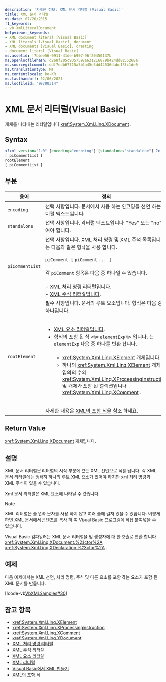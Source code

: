```yaml
---
description: '자세한 정보: XML 문서 리터럴 (Visual Basic)'
title: XML 문서 리터럴
ms.date: 07/20/2015
f1_keywords:
- vb.XmlLiteralDocument
helpviewer_keywords:
- XML document literal [Visual Basic]
- XML literals [Visual Basic], document
- XML documents [Visual Basic], creating
- document literal [Visual Basic]
ms.assetid: f7bbee56-0911-41de-b907-96f20450137b
ms.openlocfilehash: d268f205c9357598a631216879b424dd8155268a
ms.sourcegitcommit: ddf7edb67715a5b9a45e3dd44536dabc153c1de0
ms.translationtype: MT
ms.contentlocale: ko-KR
ms.lasthandoff: 02/06/2021
ms.locfileid: "99700314"
---
```

# <a name="xml-document-literal-visual-basic"></a>XML 문서 리터럴(Visual Basic)

개체를 나타내는 리터럴입니다 <xref:System.Xml.Linq.XDocument> .  
  
## <a name="syntax"></a>Syntax  
  
```xml  
<?xml version="1.0" [encoding="encoding"] [standalone="standalone"] ?>  
[ piCommentList ]  
rootElement  
[ piCommentList ]  
```  
  
## <a name="parts"></a>부분  
  
|용어|정의|  
|---|---|  
|`encoding`|선택 사항입니다. 문서에서 사용 하는 인코딩을 선언 하는 리터럴 텍스트입니다.|  
|`standalone`|선택 사항입니다. 리터럴 텍스트입니다. "Yes" 또는 "no" 여야 합니다.|  
|`piCommentList`|선택 사항입니다. XML 처리 명령 및 XML 주석 목록입니다. 는 다음과 같은 형식을 사용 합니다.<br /><br /> `piComment [` `piComment` `... ]`<br /><br /> 각 `piComment` 항목은 다음 중 하나일 수 있습니다.<br /><br /> -   [XML 처리 명령 리터럴입니다](xml-processing-instruction-literal.md).<br />-   [XML 주석 리터럴입니다](xml-comment-literal.md).|  
|`rootElement`|필수 사항입니다. 문서의 루트 요소입니다. 형식은 다음 중 하나입니다.<br /><br /> <ul><li>[XML 요소 리터럴입니다](xml-element-literal.md).</li><li>형식의 포함 된 식 `<%=` `elementExp` `%>` 입니다. 는 `elementExp` 다음 중 하나를 반환 합니다.<br /><br /> <ul><li><xref:System.Xml.Linq.XElement> 개체입니다.</li><li>하나의 <xref:System.Xml.Linq.XElement> 개체와 임의의 수의 <xref:System.Xml.Linq.XProcessingInstruction> 및 개체가 포함 된 컬렉션입니다 <xref:System.Xml.Linq.XComment> .</li></ul></li></ul><br /> 자세한 내용은 [XML의 포함 식](../../programming-guide/language-features/xml/embedded-expressions-in-xml.md)을 참조 하세요.|  
  
## <a name="return-value"></a>Return Value  

 <xref:System.Xml.Linq.XDocument> 개체입니다.  
  
## <a name="remarks"></a>설명  

 XML 문서 리터럴은 리터럴의 시작 부분에 있는 XML 선언으로 식별 됩니다. 각 XML 문서 리터럴에는 정확히 하나의 루트 XML 요소가 있어야 하지만 xml 처리 명령과 XML 주석이 있을 수 있습니다.  
  
 Xml 문서 리터럴은 XML 요소에 나타날 수 없습니다.  
  
> [!NOTE]
> XML 리터럴은 줄 연속 문자를 사용 하지 않고 여러 줄에 걸쳐 있을 수 있습니다. 이렇게 하면 XML 문서에서 콘텐츠를 복사 하 여 Visual Basic 프로그램에 직접 붙여넣을 수 있습니다.  
  
 Visual Basic 컴파일러는 XML 문서 리터럴을 및 생성자에 대 한 호출로 변환 합니다 <xref:System.Xml.Linq.XDocument.%23ctor%2A> <xref:System.Xml.Linq.XDeclaration.%23ctor%2A> .  
  
## <a name="example"></a>예제  

 다음 예제에서는 XML 선언, 처리 명령, 주석 및 다른 요소를 포함 하는 요소가 포함 된 XML 문서를 만듭니다.  
  
 [!code-vb[VbXMLSamples#30](~/samples/snippets/visualbasic/VS_Snippets_VBCSharp/VbXMLSamples/VB/XMLSamples13.vb#30)]  
  
## <a name="see-also"></a>참고 항목

- <xref:System.Xml.Linq.XElement>
- <xref:System.Xml.Linq.XProcessingInstruction>
- <xref:System.Xml.Linq.XComment>
- <xref:System.Xml.Linq.XDocument>
- [XML 처리 명령 리터럴](xml-processing-instruction-literal.md)
- [XML 주석 리터럴](xml-comment-literal.md)
- [XML 요소 리터럴](xml-element-literal.md)
- [XML 리터럴](index.md)
- [Visual Basic에서 XML 만들기](../../programming-guide/language-features/xml/creating-xml.md)
- [XML의 포함 식](../../programming-guide/language-features/xml/embedded-expressions-in-xml.md)
